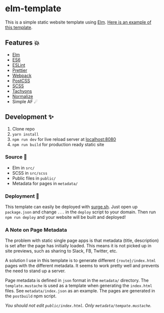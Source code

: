 # elm-template

This is a simple static website template using [Elm](http://elm-lang.org). [Here is an example of this template](https://coffee-cup-elm-template.surge.sh/).

## Features 💥

- [Elm](http://elm-lang.org/)
- [ES6](https://github.com/lukehoban/es6features)
- [ESLint](http://eslint.org/)
- [Prettier](https://github.com/prettier/prettier)
- [Webpack](https://webpack.github.io/)
- [PostCSS](https://github.com/postcss/postcss)
- [SCSS](http://sass-lang.com/)
- [Tachyons](http://tachyons.io/)
- [Normalize](https://github.com/JohnAlbin/normalize-scss)
- Simple AF ☄

## Development ✨

1. Clone repo
2. `yarn install`
3. `npm run dev` for live reload server at [localhost:8080](http://localhost:8080)
4. `npm run build` for production ready static site

### Source 👼

- Elm in `src/`
- SCSS in `src/scss`
- Public files in `public/`
- Metadata for pages in `metadata/`

### Deployment 🚀

This template can easily be deployed with [surge.sh](https://surge.sh/). Just open up `package.json` and change `...` in the `deploy` script to your domain. Then run `npm run deploy` and your website will be built and deployed!

### A Note on Page Metadata

The problem with static single page apps is that metadata (title, description) is set after the page has initially loaded. This means it is not picked up in site previews, such as sharing to Slack, FB, Twitter, etc.

A solution I use in this template is to generate different `{route}/index.html` pages with the different metadata. It seems to work pretty well and prevents the need to stand up a server.

Page metadata is defined in `json` format in the `metadata/` directory. The `template.mustache` is used as a template when generating the `index.html` files. See `metadata/index.json` as an example. The pages are generated in the `postbuild` npm script.

_You should not edit `public/index.html`. Only `metadata/tempate.mustache`._
